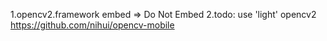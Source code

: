 1.opencv2.framework embed => Do Not Embed
2.todo: use 'light' opencv2 https://github.com/nihui/opencv-mobile
